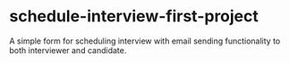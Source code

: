 # schedule-interview-first-project
A simple form for scheduling interview with email sending functionality to both interviewer and candidate.
